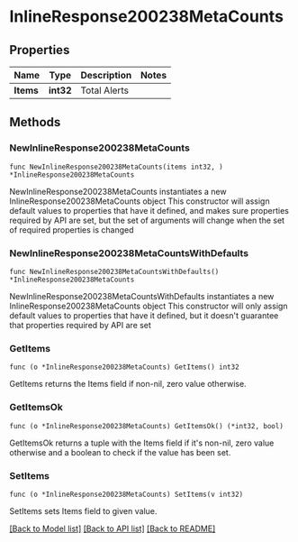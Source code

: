 # InlineResponse200238MetaCounts

## Properties

Name | Type | Description | Notes
------------ | ------------- | ------------- | -------------
**Items** | **int32** | Total Alerts | 

## Methods

### NewInlineResponse200238MetaCounts

`func NewInlineResponse200238MetaCounts(items int32, ) *InlineResponse200238MetaCounts`

NewInlineResponse200238MetaCounts instantiates a new InlineResponse200238MetaCounts object
This constructor will assign default values to properties that have it defined,
and makes sure properties required by API are set, but the set of arguments
will change when the set of required properties is changed

### NewInlineResponse200238MetaCountsWithDefaults

`func NewInlineResponse200238MetaCountsWithDefaults() *InlineResponse200238MetaCounts`

NewInlineResponse200238MetaCountsWithDefaults instantiates a new InlineResponse200238MetaCounts object
This constructor will only assign default values to properties that have it defined,
but it doesn't guarantee that properties required by API are set

### GetItems

`func (o *InlineResponse200238MetaCounts) GetItems() int32`

GetItems returns the Items field if non-nil, zero value otherwise.

### GetItemsOk

`func (o *InlineResponse200238MetaCounts) GetItemsOk() (*int32, bool)`

GetItemsOk returns a tuple with the Items field if it's non-nil, zero value otherwise
and a boolean to check if the value has been set.

### SetItems

`func (o *InlineResponse200238MetaCounts) SetItems(v int32)`

SetItems sets Items field to given value.



[[Back to Model list]](../README.md#documentation-for-models) [[Back to API list]](../README.md#documentation-for-api-endpoints) [[Back to README]](../README.md)


